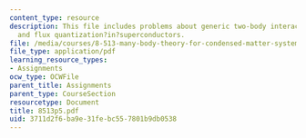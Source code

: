 ```yaml
---
content_type: resource
description: This file includes problems about generic two-body interaction, lattice?bosons,
  and flux quantization?in?superconductors.
file: /media/courses/8-513-many-body-theory-for-condensed-matter-systems-fall-2004/3711d2f6ba9e31febc557801b9db0538_8513p5.pdf
file_type: application/pdf
learning_resource_types:
- Assignments
ocw_type: OCWFile
parent_title: Assignments
parent_type: CourseSection
resourcetype: Document
title: 8513p5.pdf
uid: 3711d2f6-ba9e-31fe-bc55-7801b9db0538
---
```

